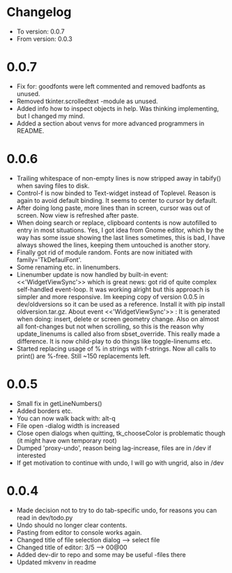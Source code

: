 # Changelog
* To version: 	0.0.7
* From version:	0.0.3

# 0.0.7
* Fix for: goodfonts were left commented and removed badfonts as unused.
* Removed tkinter.scrolledtext -module as unused.
* Added info how to inspect objects in help. Was thinking implementing, but I changed my mind.
* Added a section about venvs for more advanced programmers in README.


# 0.0.6
* Trailing whitespace of non-empty lines is now stripped away in tabify() when saving files to disk.
* Control-f is now binded to Text-widget instead of Toplevel. Reason is again to avoid default binding.
	It seems to center to cursor by default.
* After doing long paste, more lines than in screen, cursor was out of screen. Now view is refreshed after
	paste.
* When doing search or replace, clipboard contents is now autofilled to entry in most situations. Yes, I got
	idea from Gnome editor, which by the way has some issue showing the last lines sometimes, this is bad,
	I have always showed the lines, keeping them untouched is another story.
* Finally got rid of module random. Fonts are now initiated with family='TkDefaulFont'.
* Some renaming etc. in linenumbers.
* Linenumber update is now handled by built-in event: <<'WidgetViewSync'>>  which is great news:
	got rid of quite complex self-handled event-loop. It was working alright but this approach is simpler
	and more responsive. Im keeping copy of version 0.0.5 in dev/oldversions so it can be used as a reference. Install it with pip install oldversion.tar.gz.
	About event <<'WidgetViewSync'>> :
	It is generated when doing: insert, delete or screen geometry change. Also on almost all font-changes but
	not when scrolling, so this is the reason why update_linenums is called also from sbset_override.
	This really made a difference. It is now child-play to do things like toggle-linenums etc.
* Started replacing usage of % in strings with f-strings. Now all calls to print() are %-free. Still ~150 replacements left.


# 0.0.5
* Small fix in getLineNumbers()
* Added borders etc.
* You can now walk back with: alt-q
* File open -dialog width is increased
* Close open dialogs when quitting, tk_chooseColor is problematic though
	(it might have own temporary root)
* Dumped 'proxy-undo',  reason being lag-increase, files are in /dev if interested
* If get motivation to continue with undo, I will go with ungrid, also in /dev


# 0.0.4
* Made decision not to try to do tab-specific undo, for reasons you can read in dev/todo.py
* Undo should no longer clear contents.
* Pasting from editor to console works again.
* Changed title of file selection dialog --> select file
* Changed title of editor: 3/5 --> 00@00
* Added dev-dir to repo and some may be useful -files there
* Updated mkvenv in readme
